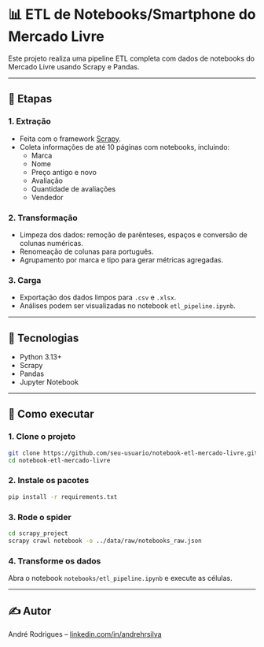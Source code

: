 # 📊 ETL de Notebooks/Smartphone do Mercado Livre

Este projeto realiza uma pipeline ETL completa com dados de notebooks do Mercado Livre usando Scrapy e Pandas.

---

## 🔄 Etapas

### 1. Extração
- Feita com o framework [Scrapy](https://scrapy.org/).
- Coleta informações de até 10 páginas com notebooks, incluindo:
  - Marca
  - Nome
  - Preço antigo e novo
  - Avaliação
  - Quantidade de avaliações
  - Vendedor

### 2. Transformação
- Limpeza dos dados: remoção de parênteses, espaços e conversão de colunas numéricas.
- Renomeação de colunas para português.
- Agrupamento por marca e tipo para gerar métricas agregadas.

### 3. Carga
- Exportação dos dados limpos para `.csv` e `.xlsx`.
- Análises podem ser visualizadas no notebook `etl_pipeline.ipynb`.

---

## 🧰 Tecnologias

- Python 3.13+
- Scrapy
- Pandas
- Jupyter Notebook

---

## 🚀 Como executar

### 1. Clone o projeto
```bash
git clone https://github.com/seu-usuario/notebook-etl-mercado-livre.git
cd notebook-etl-mercado-livre
```

### 2. Instale os pacotes
```bash
pip install -r requirements.txt
```

### 3. Rode o spider
```bash
cd scrapy_project
scrapy crawl notebook -o ../data/raw/notebooks_raw.json
```

### 4. Transforme os dados
Abra o notebook `notebooks/etl_pipeline.ipynb` e execute as células.

---

## ✍️ Autor
André Rodrigues – [linkedin.com/in/andrehrsilva](https://linkedin.com/in/andrehrsilva)
